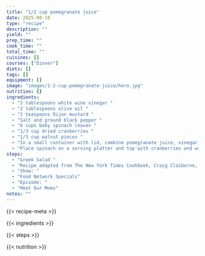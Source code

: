 ```yaml
---
title: "1/2 cup pomegranate juice"
date: 2025-08-18
type: "recipe"
description: ""
yield: ""
prep_time: ""
cook_time: ""
total_time: ""
cuisines: []
courses: ["Dinner"]
diets: []
tags: []
equipment: []
image: "images/1-2-cup-pomegranate-juice/hero.jpg"
nutrition: {}
ingredients:
  - "2 tablespoons white wine vinegar "
  - "2 tablespoons olive oil "
  - "2 teaspoons Dijon mustard "
  - "Salt and ground black pepper "
  - "6 cups baby spinach leaves "
  - "1/3 cup dried cranberries "
  - "1/3 cup walnut pieces "
  - "In a small container with lid, combine pomegranate juice, vinegar, oil, and Dijon. Seal and shake to combine. Season, to taste, with salt and pepper. "
  - "Place spinach on a serving platter and top with cranberries and walnuts. Pour vinaigrette over spinach and serve."
steps:
  - "Greek Salad "
  - "Recipe adapted from The New York Times Cookbook, Craig Claiborne, Harper/Rowe, 1961"
  - "Show: "
  - "Food Network Specials"
  - "Episode: "
  - "Meet Our Moms"
notes: ""
---
```

{{< recipe-meta >}}

{{< ingredients >}}

{{< steps >}}

{{< nutrition >}}
